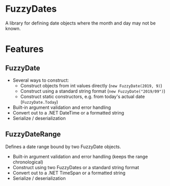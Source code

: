 # FuzzyDates
A library for defining date objects where the month and day may not be known.

# Features

## FuzzyDate

* Several ways to construct:
  * Construct objects from int values directly (`new FuzzyDate(2019, 9)`)
  * Construct using a standard string format (`new FuzzyDate("2019/09")`)
  * Construct static constructors, e.g. from today's actual date (`FuzzyDate.Today`)
* Built-in argument validation and error handling
* Convert out to a .NET DateTime or a formatted string
* Serialize / deserialization

## FuzzyDateRange

Defines a date range bound by two FuzzyDate objects.

* Built-in argument validation and error handling (keeps the range chronological)
* Construct using two FuzzyDates or a standard string format
* Convert out to a .NET TimeSpan or a formatted string
* Serialize / deserialization
